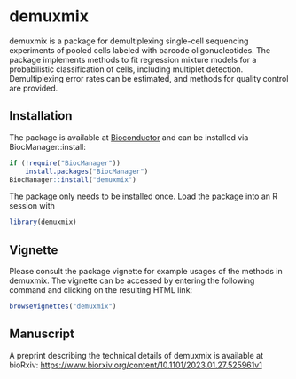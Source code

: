 # demuxmix

demuxmix is a package for demultiplexing single-cell sequencing experiments
of pooled cells labeled with barcode oligonucleotides. The package
implements methods to fit regression mixture models for a probabilistic
classification of cells, including multiplet detection. Demultiplexing
error rates can be estimated, and methods for quality control are provided.


## Installation

The package is available at [Bioconductor](https://bioconductor.org)
and can be installed via BiocManager::install:

``` r
if (!require("BiocManager"))
    install.packages("BiocManager")
BiocManager::install("demuxmix")
```
The package only needs to be installed once. Load the package into an R
session with

``` r
library(demuxmix)
```


## Vignette

Please consult the package vignette for example usages of the methods
in demuxmix. The vignette can be accessed by entering the following
command and clicking on the resulting HTML link:

``` r
browseVignettes("demuxmix")
```


## Manuscript

A preprint describing the technical details of demuxmix is available at bioRxiv:
https://www.biorxiv.org/content/10.1101/2023.01.27.525961v1
